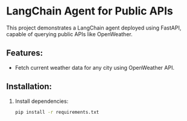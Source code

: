 # LangChain Agent for Public APIs

This project demonstrates a LangChain agent deployed using FastAPI, capable of querying public APIs like OpenWeather.

## Features:
- Fetch current weather data for any city using OpenWeather API.

## Installation:

1. Install dependencies:
   ```bash
   pip install -r requirements.txt
